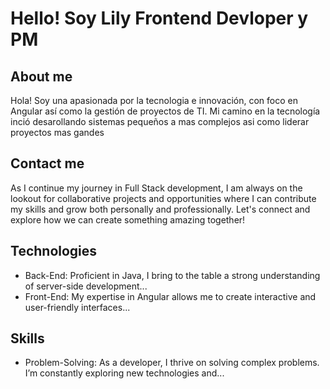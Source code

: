 # Hello! Soy Lily Frontend Devloper y PM

## About me
Hola! Soy una apasionada por la tecnologia e innovación, con foco en Angular así como la gestión de proyectos de TI. Mi camino en la tecnología inció desarollando sistemas pequeños a mas complejos asi como liderar proyectos mas gandes

## Contact me
As I continue my journey in Full Stack development, I am always on the lookout for collaborative projects and opportunities where I can contribute my skills and grow both personally and professionally. Let's connect and explore how we can create something amazing together!

## Technologies
- Back-End: Proficient in Java, I bring to the table a strong understanding of server-side development...
- Front-End: My expertise in Angular allows me to create interactive and user-friendly interfaces...

## Skills
- Problem-Solving: As a developer, I thrive on solving complex problems. I’m constantly exploring new technologies and...


